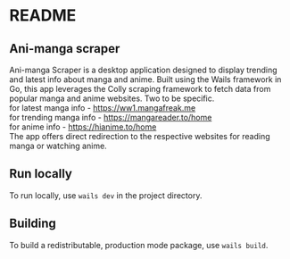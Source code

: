 # README

## Ani-manga scraper

Ani-manga Scraper is a desktop application designed to display trending and latest info about manga and anime. Built using the Wails framework in Go, this app leverages the Colly scraping framework to fetch data from popular manga and anime websites. Two to be specific.  
for latest manga info - https://ww1.mangafreak.me  
for trending manga info - https://mangareader.to/home  
for anime info - https://hianime.to/home  
The app offers direct redirection to the respective websites for reading manga or watching anime.  


## Run locally

To run locally, use `wails dev` in the project directory.

## Building

To build a redistributable, production mode package, use `wails build`.
